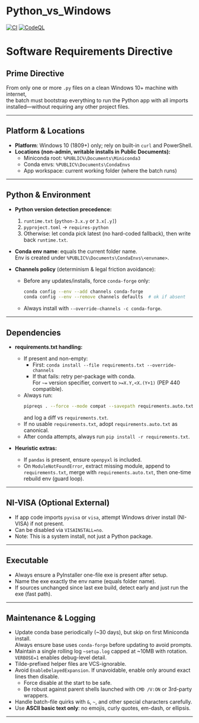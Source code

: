 # Python_vs_Windows
[![CI](https://github.com/mixmansoundude/Python_vs_Windows/actions/workflows/batch-check.yml/badge.svg)](https://github.com/mixmansoundude/Python_vs_Windows/actions/workflows/batch-check.yml) [![CodeQL](https://github.com/mixmansoundude/Python_vs_Windows/actions/workflows/codeql.yml/badge.svg)](https://github.com/mixmansoundude/Python_vs_Windows/actions/workflows/codeql.yml)

# Software Requirements Directive

## Prime Directive
From only one or more `.py` files on a clean Windows 10+ machine with internet,  
the batch must bootstrap everything to run the Python app with all imports installed—without requiring any other project files.

---

## Platform & Locations
- **Platform**: Windows 10 (1809+) only; rely on built-in `curl` and PowerShell.
- **Locations (non-admin, writable installs in Public Documents):**
  - Miniconda root: `%PUBLIC%\Documents\Miniconda3`
  - Conda envs: `%PUBLIC%\Documents\CondaEnvs`
  - App workspace: current working folder (where the batch runs)

---

## Python & Environment
- **Python version detection precedence:**
  1. `runtime.txt` (`python-3.x.y` or `3.x[.y]`)
  2. `pyproject.toml` → `requires-python`
  3. Otherwise: let conda pick latest (no hard-coded fallback), then write back `runtime.txt`.

- **Conda env name**: equals the current folder name.  
  Env is created under `%PUBLIC%\Documents\CondaEnvs\<envname>`.

- **Channels policy** (determinism & legal friction avoidance):
  - Before any updates/installs, force `conda-forge` only:
    ```bash
    conda config --env --add channels conda-forge
    conda config --env --remove channels defaults  # ok if absent
    ```
  - Always install with `--override-channels -c conda-forge`.

---

## Dependencies
- **requirements.txt handling:**
  - If present and non-empty:
    - First: `conda install --file requirements.txt --override-channels`
    - If that fails: retry per-package with conda.  
      For `~=` version specifier, convert to `>=X.Y,<X.(Y+1)` (PEP 440 compatible).
  - Always run:
    ```bash
    pipreqs . --force --mode compat --savepath requirements.auto.txt
    ```
    and log a diff vs `requirements.txt`.
  - If no usable `requirements.txt`, adopt `requirements.auto.txt` as canonical.
  - After conda attempts, always run `pip install -r requirements.txt`.

- **Heuristic extras:**
  - If `pandas` is present, ensure `openpyxl` is included.
  - On `ModuleNotFoundError`, extract missing module, append to `requirements.txt`, merge with `requirements.auto.txt`, then one-time rebuild env (guard loop).

---

## NI-VISA (Optional External)
- If app code imports `pyvisa` or `visa`, attempt Windows driver install (NI-VISA) if not present.  
- Can be disabled via `VISAINSTALL=no`.  
- Note: This is a system install, not just a Python package.

---

## Executable
- Always ensure a PyInstaller one-file exe is present after setup.
- Name the exe exactly the env name (equals folder name).
- If sources unchanged since last exe build, detect early and just run the exe (fast path).

---

## Maintenance & Logging
- Update conda base periodically (~30 days), but skip on first Miniconda install.  
  Always ensure base uses `conda-forge` before updating to avoid prompts.
- Maintain a single rolling log `~setup.log` capped at ~10MB with rotation.  
  `VERBOSE=1` enables debug-level detail.
- Tilde-prefixed helper files are VCS-ignorable.
- Avoid `EnableDelayedExpansion`. If unavoidable, enable only around exact lines then disable.  
  - Force disable at the start to be safe.  
  - Be robust against parent shells launched with `CMD /V:ON` or 3rd-party wrappers.
- Handle batch-file quirks with `&`, `~`, and other special characters carefully.
- Use **ASCII basic text only**: no emojis, curly quotes, em-dash, or ellipsis.

---
